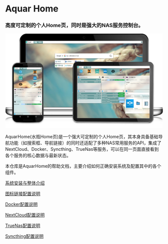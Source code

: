 # Aquar Home
### 高度可定制的个人Home页，同时是强大的NAS服务控制台。

![](./images/readme_muti_client.png)

AquarHome(水瓶Home页)是一个强大可定制的个人Home页，其本身具备基础导航功能（如搜索框、导航链接）的同时还适配了多种NAS常用服务的API，集成了NextCloud、Docker、Syncthing、TrueNas等服务，可以在同一页面直接看到各个服务的核心数据与最新状态。

本仓库是AquarHome的帮助文档，主要介绍如何正确安装系统及配置其中的各个组件。

[系统安装与整体介绍](./app/OverView.md "系统安装与整体介绍")

[图标链接配置说明](./app/Icon.md "图标链接配置说明")

[Docker配置说明](./app/Docker.md "Docker配置说明")

[NextCloud配置说明](./app/NextCloud.md "NextCloud配置说明")

[TrueNas配置说明](./app/TrueNas.md "TrueNas配置说明")

[Syncthing配置说明](./app/Syncthing.md "Syncthing配置说明")

<!-- [增量备份组件配置说明](# "增量备份组件配置说明") -->
